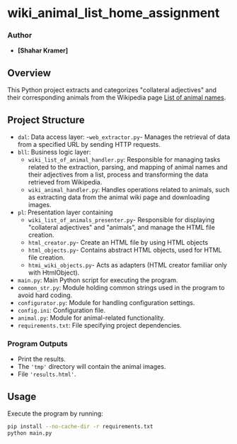 # wiki_animal_list_home_assignment

### Author

- **[Shahar Kramer]**
  
## Overview

This Python project extracts and categorizes "collateral adjectives" and their corresponding animals from the Wikipedia page [List of animal names](https://en.wikipedia.org/wiki/List_of_animal_names).

## Project Structure

- `dal`: Data access layer:
  -`web_extractor.py`- Manages the retrieval of data from a specified URL by sending HTTP requests.
- `bll`: Business logic layer:
   - `wiki_list_of_animal_handler.py`: Responsible for managing tasks related to the extraction, parsing, and mapping of animal names and their adjectives from a list, process and transforming the data retrieved from Wikipedia.
   - `wiki_animal_handler.py`: Handles operations related to animals, such as extracting data from the animal wiki page and downloading images.
- `pl`: Presentation layer containing
  - `wiki_list_of_animals_presenter.py`- Responsible for displaying "collateral adjectives" and "animals", and manage the HTML file creation.
  - `html_creator.py`- Create an HTML file by using HTML objects
  - `html_objects.py`- Contains abstract HTML objects, used for HTML file creation.
  - `htmi_wiki_objects.py`- Acts as adapters (HTML creator familiar only with HtmlObject).
- `main.py`: Main Python script for executing the program.
- `common_str.py`: Module holding common strings used in the program to avoid hard coding.
- `configurator.py`: Module for handling configuration settings.
- `config.ini`: Configuration file.
- `animal.py`: Module for animal-related functionality.
- `requirements.txt`: File specifying project dependencies.

### Program Outputs

- Print the results.
- The `'tmp'` directory will contain the animal images.
- File `'results.html'`.

## Usage

Execute the program by running:

```bash
pip install --no-cache-dir -r requirements.txt
python main.py
